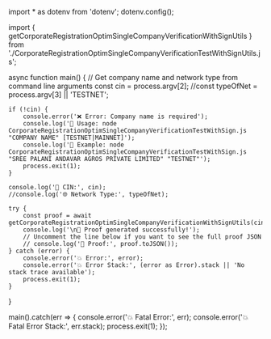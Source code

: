 import * as dotenv from 'dotenv';
dotenv.config();

import { getCorporateRegistrationOptimSingleCompanyVerificationWithSignUtils } from './CorporateRegistrationOptimSingleCompanyVerificationTestWithSignUtils.js';

async function main() {
    // Get company name and network type from command line arguments
    const cin = process.argv[2];
    //const typeOfNet = process.argv[3] || 'TESTNET';
    
    if (!cin) {
        console.error('❌ Error: Company name is required');
        console.log('📖 Usage: node CorporateRegistrationOptimSingleCompanyVerificationTestWithSign.js "COMPANY NAME" [TESTNET|MAINNET]');
        console.log('📝 Example: node CorporateRegistrationOptimSingleCompanyVerificationTestWithSign.js "SREE PALANI ANDAVAR AGROS PRIVATE LIMITED" "TESTNET"');
        process.exit(1);
    }
    
    console.log('🏢 CIN:', cin);
    //console.log('🌐 Network Type:', typeOfNet);
    
    try {
        const proof = await getCorporateRegistrationOptimSingleCompanyVerificationWithSignUtils(cin);
        console.log('\n🎯 Proof generated successfully!');
        // Uncomment the line below if you want to see the full proof JSON
        // console.log('📄 Proof:', proof.toJSON());
    } catch (error) {
        console.error('💥 Error:', error);
        console.error('💥 Error Stack:', (error as Error).stack || 'No stack trace available');
        process.exit(1);
    }
}

main().catch(err => {
    console.error('💥 Fatal Error:', err);
    console.error('💥 Fatal Error Stack:', err.stack);
    process.exit(1);
});
